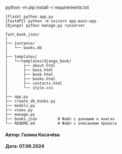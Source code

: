 python -m pip install -r requirements.txt

```
[Flask] python app.py
[FastAPI] python -m uvicorn app.main:app
[Django] python manage.py runserver
```

```
fast_book_json/
│
├── instance/
│   └── books.db
│
├── templates/
│   └──templates/django_book/
│       ├── about.html
│       ├── base.html
│       ├── book.html
│       ├── books.html
│       ├── contacts.html
│       └── style.css
│
├── app.py
├── create_db_books.py
├── models.py
├── views.py
├── manage.py             
├── books.json         # Файл с данными о книгах
└── README.md          # Файл с описанием проекта
```

#### Автор: Галина Косачёва
#### Дата: 07.08.2024
